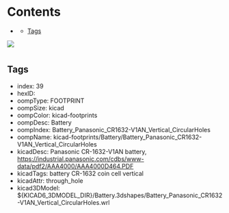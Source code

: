 



Contents
========

* [](#)
	* [Tags](#tags)
  
![][im]
# 

## Tags

- index: 39
- hexID: 
- oompType: FOOTPRINT
- oompSize: kicad
- oompColor: kicad-footprints
- oompDesc: Battery
- oompIndex: Battery_Panasonic_CR1632-V1AN_Vertical_CircularHoles
- oompName: kicad-footprints/Battery/Battery_Panasonic_CR1632-V1AN_Vertical_CircularHoles
- kicadDesc: Panasonic CR-1632-V1AN battery, https://industrial.panasonic.com/cdbs/www-data/pdf2/AAA4000/AAA4000D464.PDF
- kicadTags: battery CR-1632 coin cell vertical
- kicadAttr: through_hole
- kicad3DModel: ${KICAD6_3DMODEL_DIR}/Battery.3dshapes/Battery_Panasonic_CR1632-V1AN_Vertical_CircularHoles.wrl



[im]: image.png
